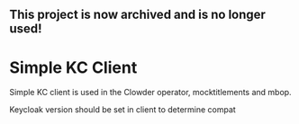 This project is now archived and is no longer used!
---------------------------------------------------

Simple KC Client
================

Simple KC client is used in the Clowder operator, mocktitlements and mbop.

Keycloak version should be set in client to determine compat
